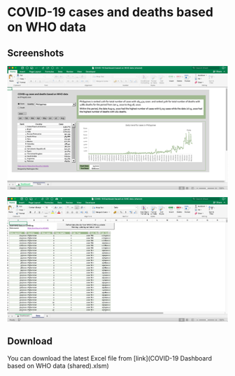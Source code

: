 # COVID-19 cases and deaths based on WHO data 
## Screenshots
![Screenshot 1](screenshots/screenshot01.png)

![Screenshot 2](screenshots/screenshot02.png)

## Download
You can download the latest Excel file from [link](COVID-19 Dashboard based on WHO data (shared).xlsm)
